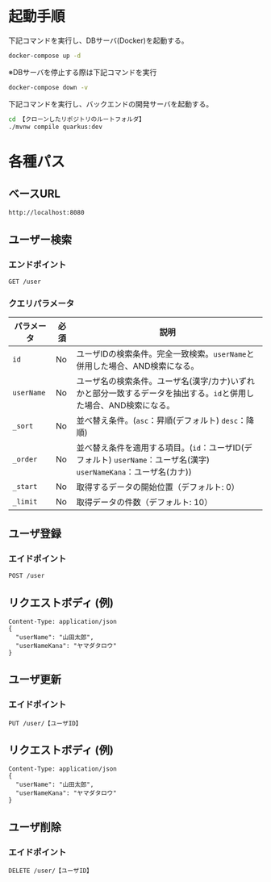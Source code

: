 # 起動手順
下記コマンドを実行し、DBサーバ(Docker)を起動する。
```cmd
docker-compose up -d
```

※DBサーバを停止する際は下記コマンドを実行
```cmd
docker-compose down -v
```

下記コマンドを実行し、バックエンドの開発サーバを起動する。

```cmd
cd 【クローンしたリポジトリのルートフォルダ】
./mvnw compile quarkus:dev
```

# 各種パス
## ベースURL
```
http://localhost:8080
```

## ユーザー検索
### エンドポイント
```
GET /user
```
### クエリパラメータ
| パラメータ   | 必須  | 説明                    |
| ------- | --- | --------------------- |
| `id` | No | ユーザIDの検索条件。完全一致検索。`userName`と併用した場合、AND検索になる。 |
| `userName` | No | ユーザ名の検索条件。ユーザ名(漢字/カナ)いずれかと部分一致するデータを抽出する。`id`と併用した場合、AND検索になる。 |
| `_sort` | No | 並べ替え条件。(`asc`：昇順(デフォルト) `desc`：降順) |
| `_order` | No | 並べ替え条件を適用する項目。(`id`：ユーザID(デフォルト) `userName`：ユーザ名(漢字) `userNameKana`：ユーザ名(カナ))
| `_start`  | No | 取得するデータの開始位置（デフォルト: 0）   |
| `_limit` | No | 取得データの件数（デフォルト: 10） |

## ユーザ登録
### エイドポイント
```
POST /user
```

## リクエストボディ (例)
```
Content-Type: application/json
{
  "userName": "山田太郎",
  "userNameKana": "ヤマダタロウ"
}
```

## ユーザ更新
### エイドポイント
```
PUT /user/【ユーザID】
```

## リクエストボディ (例)
```
Content-Type: application/json
{
  "userName": "山田太郎",
  "userNameKana": "ヤマダタロウ"
}
```

## ユーザ削除
### エイドポイント
```
DELETE /user/【ユーザID】
```